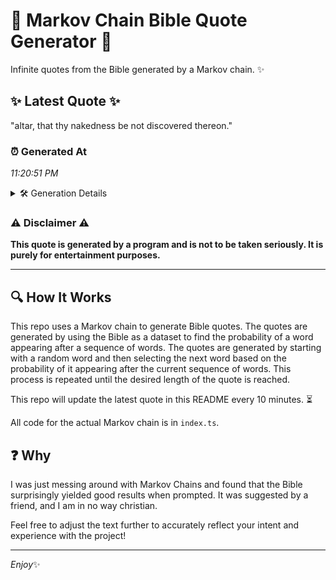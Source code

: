 # 📖 Markov Chain Bible Quote Generator 📖

Infinite quotes from the Bible generated by a Markov chain. ✨

## ✨ Latest Quote ✨
"altar, that thy nakedness be not discovered thereon."

### ⏰ Generated At
*11:20:51 PM*

<details>
    <summary>🛠️ Generation Details</summary>
    <p>
        <strong>🌱 Seed:</strong> altar,<br>
        <strong>🔄 Iterations:</strong> 7<br>
        <strong>📜 Context History:</strong><br>[ altar, ]: that<br>[ altar,, that ]: thy<br>[ altar,, that, thy ]: nakedness<br>[ altar,, that, thy, nakedness ]: be<br>[ altar,, that, thy, nakedness, be ]: not<br>[ altar,, that, thy, nakedness, be, not ]: discovered<br>[ that, thy, nakedness, be, not, discovered ]: thereon.<br>
    </p>
</details>

### ⚠️ Disclaimer ⚠️
**This quote is generated by a program and is not to be taken seriously. It is purely for entertainment purposes.**

---

## 🔍 How It Works

This repo uses a Markov chain to generate Bible quotes. The quotes are generated by using the Bible as a dataset to find the probability of a word appearing after a sequence of words. The quotes are generated by starting with a random word and then selecting the next word based on the probability of it appearing after the current sequence of words. This process is repeated until the desired length of the quote is reached.

This repo will update the latest quote in this README every 10 minutes. ⏳

All code for the actual Markov chain is in `index.ts`.

## ❓ Why

I was just messing around with Markov Chains and found that the Bible surprisingly yielded good results when prompted. 
It was suggested by a friend, and I am in no way christian.

Feel free to adjust the text further to accurately reflect your intent and experience with the project!

---

*Enjoy*✨
